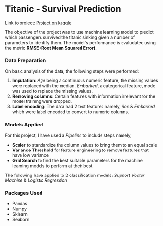 # Titanic - Survival Prediction

Link to project: [Project on kaggle](https://www.kaggle.com/code/smirithi/survival-prediction)

The objective of the project was to use machine learning model to predict which passengers survived the titanic sinking given a number of parameters to identify them. The model's performance is evaludated using the metric **RMSE (Root Mean Squared Error)**.

### Data Preparation
On basic analysis of the data, the following steps were performed:
1. **Imputation**: *Age* being a continuous numeric feature, the missing values were replaced with the median. *Embarked*, a categorical feature, mode was used to replace the missing values.
2. **Removing columns**: Certain features with information irrelevant for the model training were dropped.
3. **Label encoding**: The data had 2 text features namely, *Sex* & *Embarked* which were label encoded to convert to numeric columns.

### Models Applied
For this project, I have used a *Pipeline* to include steps namely, 
- **Scaler** to standardize the column values to bring them to an equal scale
- **Variance Threshold** for feature engineering to remove features that have low variance
- **Grid Search** to find the best suitable parameters for the machine learning models to perform at their best

The following have applied to 2 classification models: *Support Vector Machine* & *Logistic Regression*

### Packages Used
- Pandas
- Numpy
- Sklearn
- Seaborn
